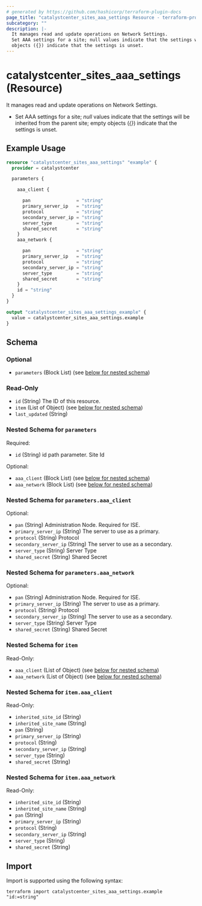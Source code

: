 ```yaml
---
# generated by https://github.com/hashicorp/terraform-plugin-docs
page_title: "catalystcenter_sites_aaa_settings Resource - terraform-provider-catalystcenter"
subcategory: ""
description: |-
  It manages read and update operations on Network Settings.
  Set AAA settings for a site; null values indicate that the settings will be inherited from the parent site; empty
  objects ({}) indicate that the settings is unset.
---
```


# catalystcenter_sites_aaa_settings (Resource)

It manages read and update operations on Network Settings.

- Set AAA settings for a site; *null* values indicate that the settings will be inherited from the parent site; empty
objects (*{}*) indicate that the settings is unset.

## Example Usage

```terraform
resource "catalystcenter_sites_aaa_settings" "example" {
  provider = catalystcenter

  parameters {

    aaa_client {

      pan                 = "string"
      primary_server_ip   = "string"
      protocol            = "string"
      secondary_server_ip = "string"
      server_type         = "string"
      shared_secret       = "string"
    }
    aaa_network {

      pan                 = "string"
      primary_server_ip   = "string"
      protocol            = "string"
      secondary_server_ip = "string"
      server_type         = "string"
      shared_secret       = "string"
    }
    id = "string"
  }
}

output "catalystcenter_sites_aaa_settings_example" {
  value = catalystcenter_sites_aaa_settings.example
}
```

<!-- schema generated by tfplugindocs -->
## Schema

### Optional

- `parameters` (Block List) (see [below for nested schema](#nestedblock--parameters))

### Read-Only

- `id` (String) The ID of this resource.
- `item` (List of Object) (see [below for nested schema](#nestedatt--item))
- `last_updated` (String)

<a id="nestedblock--parameters"></a>
### Nested Schema for `parameters`

Required:

- `id` (String) id path parameter. Site Id

Optional:

- `aaa_client` (Block List) (see [below for nested schema](#nestedblock--parameters--aaa_client))
- `aaa_network` (Block List) (see [below for nested schema](#nestedblock--parameters--aaa_network))

<a id="nestedblock--parameters--aaa_client"></a>
### Nested Schema for `parameters.aaa_client`

Optional:

- `pan` (String) Administration Node.  Required for ISE.
- `primary_server_ip` (String) The server to use as a primary.
- `protocol` (String) Protocol
- `secondary_server_ip` (String) The server to use as a secondary.
- `server_type` (String) Server Type
- `shared_secret` (String) Shared Secret


<a id="nestedblock--parameters--aaa_network"></a>
### Nested Schema for `parameters.aaa_network`

Optional:

- `pan` (String) Administration Node. Required for ISE.
- `primary_server_ip` (String) The server to use as a primary.
- `protocol` (String) Protocol
- `secondary_server_ip` (String) The server to use as a secondary.
- `server_type` (String) Server Type
- `shared_secret` (String) Shared Secret



<a id="nestedatt--item"></a>
### Nested Schema for `item`

Read-Only:

- `aaa_client` (List of Object) (see [below for nested schema](#nestedobjatt--item--aaa_client))
- `aaa_network` (List of Object) (see [below for nested schema](#nestedobjatt--item--aaa_network))

<a id="nestedobjatt--item--aaa_client"></a>
### Nested Schema for `item.aaa_client`

Read-Only:

- `inherited_site_id` (String)
- `inherited_site_name` (String)
- `pan` (String)
- `primary_server_ip` (String)
- `protocol` (String)
- `secondary_server_ip` (String)
- `server_type` (String)
- `shared_secret` (String)


<a id="nestedobjatt--item--aaa_network"></a>
### Nested Schema for `item.aaa_network`

Read-Only:

- `inherited_site_id` (String)
- `inherited_site_name` (String)
- `pan` (String)
- `primary_server_ip` (String)
- `protocol` (String)
- `secondary_server_ip` (String)
- `server_type` (String)
- `shared_secret` (String)

## Import

Import is supported using the following syntax:

```shell
terraform import catalystcenter_sites_aaa_settings.example "id:=string"
```
